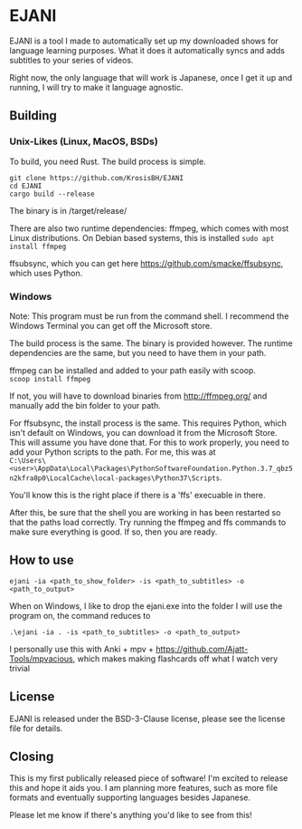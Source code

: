 # EJANI

EJANI is a tool I made to automatically set up my downloaded shows for language learning purposes. What it does it automatically syncs and adds subtitles to your series of videos. 


Right now, the only language that will work is Japanese, once I get it up and running, I will try to make it language agnostic. 

## Building

### Unix-Likes (Linux, MacOS, BSDs)
To build, you need Rust. The build process is simple.

`git clone https://github.com/KrosisBH/EJANI`  
`cd EJANI`  
`cargo build --release`  

The binary is in /target/release/

There are also two runtime dependencies:
ffmpeg, which comes with most Linux distributions. On Debian based systems, this is installed `sudo apt install ffmpeg`  

ffsubsync, which you can get here https://github.com/smacke/ffsubsync, which uses Python.

### Windows

Note: This program must be run from the command shell. I recommend the Windows Terminal you can get off the Microsoft store. 

The build process is the same. The binary is provided however. The runtime dependencies are the same, but you need to have them in your path. 

ffmpeg can be installed and added to your path easily with scoop.  
`scoop install ffmpeg`  

If not, you will have to download binaries from http://ffmpeg.org/ and manually add the bin folder to your path.  

For ffsubsync, the install process is the same. This requires Python, which isn't default on Windows, you can download it from the Microsoft Store. This will assume you have done that. For this to work properly, you need to add your Python scripts to the path. For me, this was at  
`C:\Users\<user>\AppData\Local\Packages\PythonSoftwareFoundation.Python.3.7_qbz5n2kfra8p0\LocalCache\local-packages\Python37\Scripts`.  

You'll know this is the right place if there is a 'ffs' execuable in there.  

After this, be sure that the shell you are working in has been restarted so that the paths load correctly. Try running the ffmpeg and ffs commands to make sure everything is good. If so, then you are ready.

## How to use

`ejani -ia <path_to_show_folder> -is <path_to_subtitles> -o <path_to_output>`

When on Windows, I like to drop the ejani.exe into the folder I will use the program on, the command reduces to  

`.\ejani -ia . -is <path_to_subtitles> -o <path_to_output>`

I personally use this with Anki + mpv + https://github.com/Ajatt-Tools/mpvacious, which makes making flashcards off what I watch very trivial

## License
EJANI is released under the BSD-3-Clause license, please see the license file for details.

## Closing
This is my first publically released piece of software! I'm excited to release this and hope it aids you. I am planning more features, such as more file formats and eventually supporting languages besides Japanese. 

Please let me know if there's anything you'd like to see from this!
